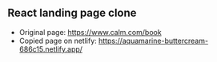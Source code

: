 ## React landing page clone

- Original page: https://www.calm.com/book
- Copied page on netlify: https://aquamarine-buttercream-686c15.netlify.app/
